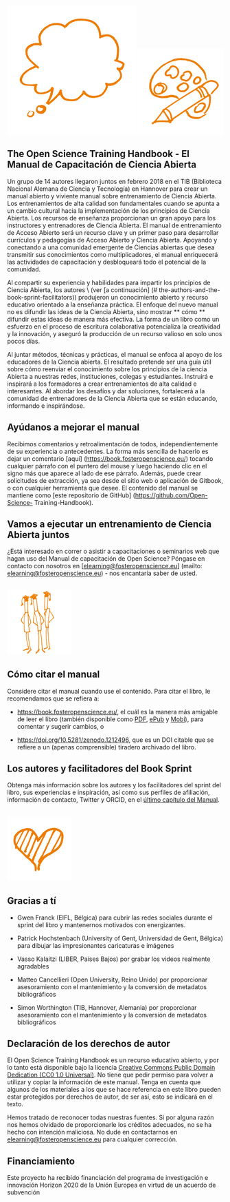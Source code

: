 ![](/Images/Icons/balloon_thought.png) <img src="/Images/Icons/planning_design.png" width="200" height="200" />
## The Open Science Training Handbook - El Manual de Capacitación de Ciencia Abierta

Un grupo de 14 autores llegaron juntos en febrero 2018 en el TIB (Biblioteca Nacional Alemana de Ciencia y Tecnología) en Hannover para crear un manual abierto y viviente manual sobre entrenamiento de Ciencia Abierta. Los entrenamientos de alta calidad son fundamentales cuando se apunta a un cambio cultural hacia la implementación de los principios de Ciencia Abierta. Los recursos de enseñanza proporcionan un gran apoyo para los instructores y entrenadores de Ciencia Abierta. El manual de entrenamiento de Acceso Abierto será un recurso clave y un primer paso para desarrollar currículos y pedagogías de Acceso Abierto y Ciencia Abierta. Apoyando y conectando a una comunidad emergente de Ciencias abiertas que desea transmitir sus conocimientos como multiplicadores, el manual enriquecerá las actividades de capacitación y desbloqueará todo el potencial de la comunidad.

Al compartir su experiencia y habilidades para impartir los principios de Ciencia Abierta, los autores \ (ver [a continuación] (# the-authors-and-the-book-sprint-facilitators)) produjeron un conocimiento abierto y recurso educativo orientado a la enseñanza práctica.
El enfoque del nuevo manual no es difundir las ideas de la Ciencia Abierta, sino mostrar ** cómo ** difundir estas ideas de manera más efectiva. La forma de un libro como un esfuerzo en el proceso de escritura colaborativa potencializa la creatividad y la innovación, y aseguró la producción de un recurso valioso en solo unos pocos días.

Al juntar métodos, técnicas y prácticas, el manual se enfoca al apoyo de los educadores de la Ciencia abierta. El resultado pretende ser una guía útil sobre cómo reenviar el conocimiento sobre los principios de la ciencia Abierta a nuestras redes, instituciones, colegas y estudiantes. Instruirá e inspirará a los formadores a crear entrenamientos de alta calidad e interesantes. Al abordar los desafíos y dar soluciones, fortalecerá a la comunidad de entrenadores de la Ciencia Abierta que se están educando, informando e inspirándose.

## Ayúdanos a mejorar el manual

Recibimos comentarios y retroalimentación de todos, independientemente de su experiencia o antecedentes. La forma más sencilla de hacerlo es dejar un comentario [aquí] (https://book.fosteropenscience.eu/) tocando cualquier párrafo con el puntero del mouse y luego haciendo clic en el signo más que aparece al lado de ese párrafo. Además, puede crear solicitudes de extracción, ya sea desde el sitio web o aplicación de Gitbook, o con cualquier herramienta que desee. El contenido del manual se mantiene como [este repositorio de GitHub] (https://github.com/Open-Science- Training-Handbook).

## Vamos a ejecutar un entrenamiento de Ciencia Abierta juntos

¿Está interesado en correr o asistir a capacitaciones o seminarios web que hagan uso del Manual de capacitación de Open Science? Póngase en contacto con nosotros en [elearning@fosteropenscience.eu] (mailto: elearning@fosteropenscience.eu) - nos encantaría saber de usted.

## <img src="/Images/Icons/research_group.png" width="150" height="150" />

## Cómo citar el manual

Considere citar el manual cuando use el contenido. Para citar el libro, le recomendamos que se refiera a: 

* https://book.fosteropenscience.eu/, el cuál es la manera más amigable de leer el libro (también disponible como [PDF](https://legacy.gitbook.com/download/pdf/book/open-science-training-handbook/book), [ePub](https://legacy.gitbook.com/download/epub/book/open-science-training-handbook/book) y [Mobi](https://legacy.gitbook.com/download/mobi/book/open-science-training-handbook/book)), para comentar y sugerir cambios, o 

* https://doi.org/10.5281/zenodo.1212496, que es un DOI citable que se refiere a un (apenas comprensible) tiradero archivado del libro.

## Los autores y facilitadores del Book Sprint

Obtenga más información sobre los autores y los facilitadores del sprint del libro, sus experiencias e inspiración, así como sus perfiles de afiliación, información de contacto, Twitter y ORCID, en el [último capítulo del Manual](./08AboutTheAuthorsAndFacilitators).

## <img src="/Images/Icons/heart.png" width="150" height="150" />

## Gracias a tí

* Gwen Franck \(EIFL, Bélgica\) para cubrir las redes sociales durante el sprint del libro y mantenernos motivados con energizantes.

* Patrick Hochstenbach \(University of Gent, Universidad de Gent, Bélgica\) para dibujar las impresionantes caricaturas e imágenes

* Vasso Kalaitzi \(LIBER, Países Bajos\) por grabar los videos realmente agradables

* Matteo Cancellieri \(Open University, Reino Unido\) por proporcionar asesoramiento con el mantenimiento y la conversión de metadatos bibliográficos

* Simon Worthington \(TIB, Hannover, Alemania\) por proporcionar asesoramiento con el mantenimiento y la conversión de metadatos bibliográficos 

## Declaración de los derechos de autor 

El Open Science Training Handbook es un recurso educativo abierto, y por lo tanto está disponible bajo la licencia [Creative Commons Public Domain Dedication \(CC0 1.0 Universal\)](https://creativecommons.org/publicdomain/zero/1.0/). No tiene que pedir permiso para volver a utilizar y copiar la información de este manual. Tenga en cuenta que algunos de los materiales a los que se hace referencia en este libro pueden estar protegidos por derechos de autor, de ser así, esto se indicará en el texto.

Hemos tratado de reconocer todas nuestras fuentes. Si por alguna razón nos hemos olvidado de proporcionarle los créditos adecuados, no se ha hecho con intención maliciosa. No dude en contactarnos en  [elearning@fosteropenscience.eu](mailto:elearning@fosteropenscience.eu) para cualquier corrección.

## Financiamiento

Este proyecto ha recibido financiación del programa de investigación e innovación Horizon 2020 de la Unión Europea en virtud de un acuerdo de subvención 
